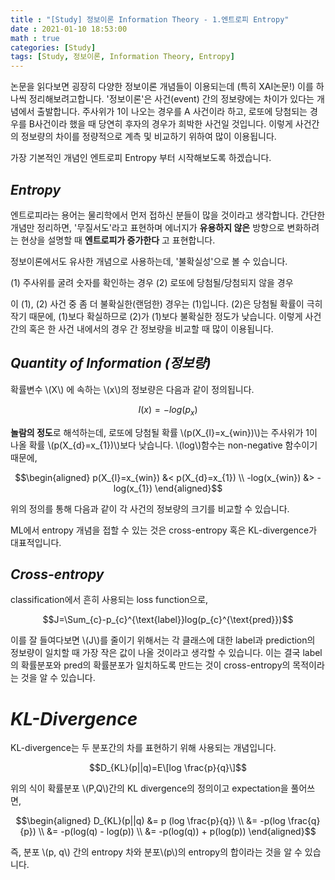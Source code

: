 ```yaml
---
title : "[Study] 정보이론 Information Theory - 1.엔트로피 Entropy"
date : 2021-01-10 18:53:00
math : true
categories: [Study]
tags: [Study, 정보이론, Information Theory, Entropy]
---
```


논문을 읽다보면 굉장히 다양한 정보이론 개념들이 이용되는데 (특히 XAI논문!) 이를 하나씩 정리해보려고합니다.
'정보이론'은 사건(event) 간의 정보량에는 차이가 있다는 개념에서 출발합니다.
주사위가 1이 나오는 경우를 A 사건이라 하고, 로또에 당첨되는 경우를 B사건이라 했을 때 당연히 후자의 경우가 희박한 사건일 것입니다.
이렇게 사건간의 정보량의 차이를 정량적으로 계측 및 비교하기 위하여 많이 이용됩니다.

가장 기본적인 개념인 엔트로피 Entropy 부터 시작해보도록 하겠습니다.

## *Entropy*

엔트로피라는 용어는 물리학에서 먼저 접하신 분들이 많을 것이라고 생각합니다.
간단한 개념만 정리하면, '무질서도'라고 표현하며 에너지가 **유용하지 않은** 방향으로 변화하려는 현상을 설명할 때 **엔트로피가 증가한다** 고 표현합니다.

정보이론에서도 유사한 개념으로 사용하는데, '불확실성'으로 볼 수 있습니다.

 (1) 주사위를 굴려 숫자를 확인하는 경우
 (2) 로또에 당첨될/당첨되지 않을 경우

이 (1), (2) 사건 중 좀 더 불확실한(랜덤한) 경우는 (1)입니다.
(2)은 당첨될 확률이 극히 작기 때문에, (1)보다 확실하므로 (2)가 (1)보다 불확실한 정도가 낮습니다.
이렇게 사건 간의 혹은 한 사건 내에서의 경우 간 정보량을 비교할 때 많이 이용됩니다.

## *Quantity of Information (정보량)*

확률변수 \\(X\\) 에 속하는 \\(x\\)의 정보량은 다음과 같이 정의됩니다.

$$I(x)=-log(p_{x})$$

**놀람의 정도**로 해석하는데, 로또에 당첨될 확률 \\(p(X_{l}=x_{win})\\)는 주사위가 1이 나올 확률 \\(p(X_{d}=x_{1})\\)보다 낮습니다.
\\(log\\)함수는 non-negative 함수이기 때문에,

 $$\begin{aligned}
 p(X_{l}=x_{win}) &< p(X_{d}=x_{1})  \\
 -log(x_{win}) &> -log(x_{1})
 \end{aligned}$$

위의 정의를 통해 다음과 같이 각 사건의 정보량의 크기를 비교할 수 있습니다.

ML에서 entropy 개념을 접할 수 있는 것은 cross-entropy 혹은 KL-divergence가 대표적입니다.

## *Cross-entropy*

classification에서 흔히 사용되는 loss function으로,

$$J=\Sum_{c}-p_{c}^{\text{label}}log(p_{c}^{\text{pred}})$$

이를 잘 들여다보면 \\(J\\)를 줄이기 위해서는 각 클래스에 대한 label과 prediction의 정보량이 일치할 때 가장 작은 값이 나올 것이라고 생각할 수 있습니다.
 이는 결국 label의 확률분포와 pred의 확률분포가 일치하도록 만드는 것이 cross-entropy의 목적이라는 것을 알 수 있습니다.

# *KL-Divergence*

KL-divergence는 두 분포간의 차를 표현하기 위해 사용되는 개념입니다.

$$D_{KL}(p||q)=E\[log \frac{p}{q}\]$$

위의 식이 확률분포 \\(P,Q\\)간의 KL divergence의 정의이고 expectation을 풀어쓰면,

$$\begin{aligned}
D_{KL}(p||q) &= p (log \frac{p}{q}) \\
            &= -p(log \frac{q}{p}) \\
            &= -p(log(q) - log(p)) \\
            &= -p(log(q)) + p(log(p))
\end{aligned}$$

즉, 분포 \\(p, q\\) 간의 entropy 차와 분포\\(p\\)의 entropy의 합이라는 것을 알 수 있습니다.


